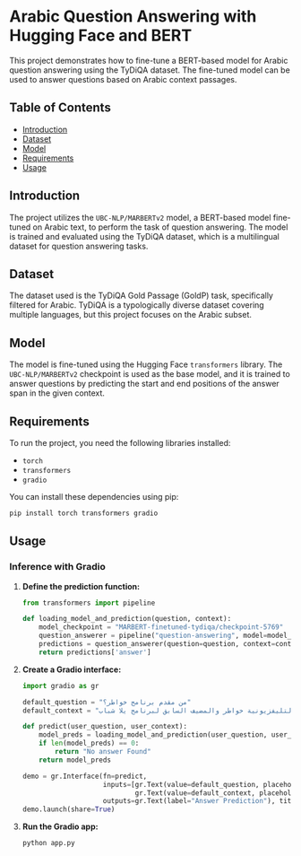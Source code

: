 # Arabic Question Answering with Hugging Face and BERT

This project demonstrates how to fine-tune a BERT-based model for Arabic question answering using the TyDiQA dataset. The fine-tuned model can be used to answer questions based on Arabic context passages.

## Table of Contents

- [Introduction](#introduction)
- [Dataset](#dataset)
- [Model](#model)
- [Requirements](#requirements)
- [Usage](#usage)

## Introduction

The project utilizes the `UBC-NLP/MARBERTv2` model, a BERT-based model fine-tuned on Arabic text, to perform the task of question answering. The model is trained and evaluated using the TyDiQA dataset, which is a multilingual dataset for question answering tasks.

## Dataset

The dataset used is the TyDiQA Gold Passage (GoldP) task, specifically filtered for Arabic. TyDiQA is a typologically diverse dataset covering multiple languages, but this project focuses on the Arabic subset.

## Model

The model is fine-tuned using the Hugging Face `transformers` library. The `UBC-NLP/MARBERTv2` checkpoint is used as the base model, and it is trained to answer questions by predicting the start and end positions of the answer span in the given context.

## Requirements

To run the project, you need the following libraries installed:

- `torch`
- `transformers`
- `gradio`

You can install these dependencies using pip:

```bash
pip install torch transformers gradio
```

## Usage

### Inference with Gradio

1. **Define the prediction function:**

    ```python
    from transformers import pipeline

    def loading_model_and_prediction(question, context):
        model_checkpoint = "MARBERT-finetuned-tydiqa/checkpoint-5769"
        question_answerer = pipeline("question-answering", model=model_checkpoint)
        predictions = question_answerer(question=question, context=context)
        return predictions['answer']
    ```

2. **Create a Gradio interface:**

    ```python
    import gradio as gr

    default_question = "من مقدم برنامج خواطر؟"
    default_context = "أحمد مازن أحمد أسعد الشقيري (19 يوليو 1973م، جدة) إعلامي سعودي من أصول فلسطينية بدأ بتقديم برامج فكرية اجتماعية ومضيف السلسلة التليفزيونية خواطر والمضيف السابق لبرنامج يلا شباب..."

    def predict(user_question, user_context):
        model_preds = loading_model_and_prediction(user_question, user_context)
        if len(model_preds) == 0:
            return "No answer Found"
        return model_preds

    demo = gr.Interface(fn=predict,
                        inputs=[gr.Text(value=default_question, placeholder="Arabic Question Text", label="Arabic Question Text"),
                                gr.Text(value=default_context, placeholder="Arabic Context Text", label="Arabic Context Text")],
                        outputs=gr.Text(label="Answer Prediction"), title="Arabic Question Answering", allow_flagging=False)
    demo.launch(share=True)
    ```

3. **Run the Gradio app:**

    ```bash
    python app.py
    ```
